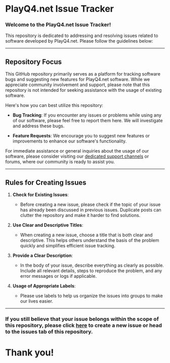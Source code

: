 # PlayQ4.net Issue Tracker

### Welcome to the PlayQ4.net Issue Tracker! 
This repository is dedicated to addressing and resolving issues related to software developed by PlayQ4.net. 
Please follow the guidelines below:

---
## Repository Focus

This GitHub repository primarily serves as a platform for tracking software bugs and suggesting new features for PlayQ4.net software. While we appreciate community involvement and support, please note that this repository is not intended for seeking assistance with the usage of existing software.

Here's how you can best utilize this repository:

- **Bug Tracking**: If you encounter any issues or problems while using any of our software, please feel free to report them here. We will investigate and address these bugs.

- **Feature Requests**: We encourage you to suggest new features or improvements to enhance our software's functionality.

For immediate assistance or general inquiries about the usage of our software, please consider visiting our [dedicated support channels](https://discord.com/channels/834908433073045604/1034581958895865866) or forums, where our community is ready to assist you.

---

## Rules for Creating Issues

1. **Check for Existing Issues**:
    - Before creating a new issue, please check if the topic of your issue has already been discussed in previous issues. Duplicate posts can clutter the repository and make it harder to find solutions.

2. **Use Clear and Descriptive Titles**:
    - When creating a new issue, choose a title that is both clear and descriptive. This helps others understand the basis of the problem quickly and simplifies efficient issue tracking.

3. **Provide a Clear Description**:
    - In the body of your issue, describe everything as clearly as possible. Include all relevant details, steps to reproduce the problem, and any error messages or logs if applicable.

4. **Usage of Appropriate Labels**:
    - Please use labels to help us organize the issues into groups to make our lives easier.

---

### If you still believe that your issue belongs within the scope of this repository, please click [here](https://github.com/PlayQ4/issues/issues/new) to create a new issue or head to the **issues** tab of this repository.

# Thank you!
